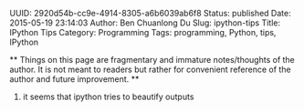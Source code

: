 UUID: 2920d54b-cc9e-4914-8305-a6b6039ab6f8
Status: published
Date: 2015-05-19 23:14:03
Author: Ben Chuanlong Du
Slug: ipython-tips
Title: IPython Tips
Category: Programming
Tags: programming, Python, tips, IPython

**
Things on this page are
fragmentary and immature notes/thoughts of the author.
It is not meant to readers
but rather for convenient reference of the author and future improvement.
**

1. it seems that ipython tries to beautify outputs

